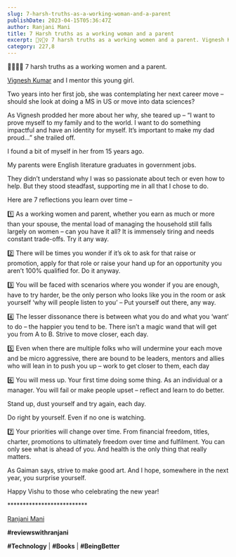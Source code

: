 ```yaml
---
slug: 7-harsh-truths-as-a-working-woman-and-a-parent
publishDate: 2023-04-15T05:36:47Z
author: Ranjani Mani
title: 7 Harsh truths as a working woman and a parent 
excerpt: 💁‍♀️💁‍♀️ 7 harsh truths as a working women and a parent. Vignesh Kumar and I mentor this young girl. Two years into her first job, she was contemplating her next career move – should she look at doing a MS in US or move into data sciences? As Vignesh prodded her more about her why,  ... 
category: 227,8
---
```


💁‍♀️💁‍♀️ 7 harsh truths as a working women and a parent.

[Vignesh Kumar](https://www.linkedin.com/feed/#) and I mentor this young girl.

Two years into her first job, she was contemplating her next career move – should she look at doing a MS in US or move into data sciences?

As Vignesh prodded her more about her why, she teared up – “I want to prove myself to my family and to the world. I want to do something impactful and have an identity for myself. It’s important to make my dad proud…” she trailed off.

I found a bit of myself in her from 15 years ago.

My parents were English literature graduates in government jobs.

They didn’t understand why I was so passionate about tech or even how to help. But they stood steadfast, supporting me in all that I chose to do.

Here are 7 reflections you learn over time –

1️⃣ As a working women and parent, whether you earn as much or more than your spouse, the mental load of managing the household still falls largely on women – can you have it all? It is immensely tiring and needs constant trade-offs. Try it any way.

2️⃣ There will be times you wonder if it’s ok to ask for that raise or promotion, apply for that role or raise your hand up for an opportunity you aren’t 100% qualified for. Do it anyway.

3️⃣ You will be faced with scenarios where you wonder if you are enough, have to try harder, be the only person who looks like you in the room or ask yourself ‘why will people listen to you’ – Put yourself out there, any way.

4️⃣ The lesser dissonance there is between what you do and what you ‘want’ to do – the happier you tend to be. There isn’t a magic wand that will get you from A to B. Strive to move closer, each day.

5️⃣ Even when there are multiple folks who will undermine your each move and be micro aggressive, there are bound to be leaders, mentors and allies who will lean in to push you up – work to get closer to them, each day

6️⃣ You will mess up. Your first time doing some thing. As an individual or a manager. You will fail or make people upset – reflect and learn to do better.

Stand up, dust yourself and try again, each day.

Do right by yourself. Even if no one is watching.

7️⃣ Your priorities will change over time. From financial freedom, titles, charter, promotions to ultimately freedom over time and fulfilment. You can only see what is ahead of you. And health is the only thing that really matters.

As Gaiman says, strive to make good art. And I hope, somewhere in the next year, you surprise yourself.

Happy Vishu to those who celebrating the new year!

\*\*\*\*\*\*\*\*\*\*\*\*\*\*\*\*\*\*\*\*\*\*\*\*\*\*

[Ranjani Mani](https://www.linkedin.com/feed/#)

**#reviewswithranjani**

**#Technology** | **#Books** | **#BeingBetter**